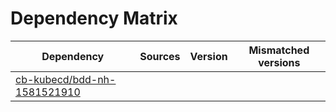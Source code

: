 # Dependency Matrix

Dependency | Sources | Version | Mismatched versions
---------- | ------- | ------- | -------------------
[cb-kubecd/bdd-nh-1581521910](https://github.com/cb-kubecd/bdd-nh-1581521910.git) |  | []() | 
